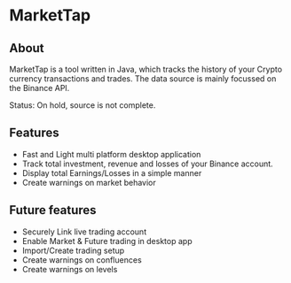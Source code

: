 # MarketTap

## About

MarketTap is a tool written in Java, which tracks the history of your Crypto currency transactions and trades. The data source is mainly focussed on the Binance API.

Status: On hold, source is not complete.


## Features

- Fast and Light multi platform desktop application 
- Track total investment, revenue and losses of your Binance account. 
- Display total Earnings/Losses in a simple manner
- Create warnings on market behavior

## Future features

- Securely Link live trading account
- Enable Market & Future trading in desktop app
- Import/Create trading setup
- Create warnings on confluences
- Create warnings on levels
